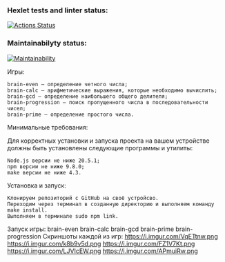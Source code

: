 ### Hexlet tests and linter status:
[![Actions Status](https://github.com/kash1ma/frontend-project-44/actions/workflows/hexlet-check.yml/badge.svg)](https://github.com/kash1ma/frontend-project-44/actions)
### Maintainabilyty status:
[![Maintainability](https://api.codeclimate.com/v1/badges/20bcee5f5e7bc1911b42/maintainability)](https://codeclimate.com/github/kash1ma/frontend-project-44/maintainability)

Игры:

    brain-even – определение четного числа;
    brain-calc – арифметические выражения, которые необходимо вычислить;
    brain-gcd – определение наибольшего общего делителя;
    brain-progression – поиск пропущенного числа в последовательности чисел;
    brain-prime – определение простого числа.

Минимальные требования:

Для корректных установки и запуска проекта на вашем устройстве должны быть установлены следующие программы и утилиты:

    Node.js версии не ниже 20.5.1;
    npm версии не ниже 9.8.0;
    make версии не ниже 4.3.

Установка и запуск:

    Клонируем репозиторий с GitHub на своё устройсво.
    Переходим через терминал в созданную директорию и выполняем команду make install.
    Выполняем в терминале sudo npm link.
Запуск игры:
    brain-even
    brain-calc
    brain-gcd
    brain-prime
    brain-progression
Скриншоты каждой из игр:
    https://i.imgur.com/VqETtnw.png
    https://i.imgur.com/k8b9v5d.png
    https://i.imgur.com/FZ1V7Kt.png
    https://i.imgur.com/LJVIcEW.png
    https://i.imgur.com/APmuiRw.png
